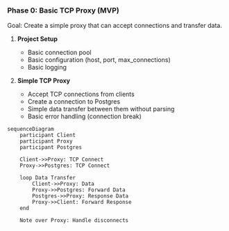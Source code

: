 ### Phase 0: Basic TCP Proxy (MVP)
Goal: Create a simple proxy that can accept connections and transfer data.

1. **Project Setup**
   - Basic connection pool
   - Basic configuration (host, port, max_connections)
   - Basic logging

2. **Simple TCP Proxy**
   - Accept TCP connections from clients
   - Create a connection to Postgres
   - Simple data transfer between them without parsing
   - Basic error handling (connection break)

```mermaid
sequenceDiagram
    participant Client
    participant Proxy
    participant Postgres
    
    Client->>Proxy: TCP Connect
    Proxy->>Postgres: TCP Connect
    
    loop Data Transfer
        Client->>Proxy: Data
        Proxy->>Postgres: Forward Data
        Postgres->>Proxy: Response Data
        Proxy->>Client: Forward Response
    end
    
    Note over Proxy: Handle disconnects
```

